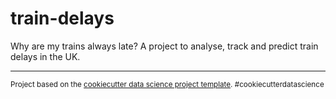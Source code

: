 train-delays
==============================

Why are my trains always late?
A project to analyse, track and predict train delays in the UK.

--------

<p><small>Project based on the <a target="_blank" href="https://drivendata.github.io/cookiecutter-data-science/">cookiecutter data science project template</a>. #cookiecutterdatascience</small></p>
